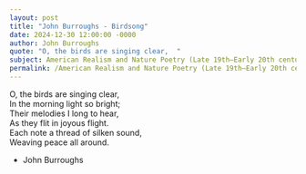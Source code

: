 ```yaml
---
layout: post
title: "John Burroughs - Birdsong"
date: 2024-12-30 12:00:00 -0000
author: John Burroughs
quote: "O, the birds are singing clear,  "
subject: American Realism and Nature Poetry (Late 19th–Early 20th century)
permalink: /American Realism and Nature Poetry (Late 19th–Early 20th century)/John Burroughs/John Burroughs - Birdsong
---
```


O, the birds are singing clear,  
In the morning light so bright;  
Their melodies I long to hear,  
As they flit in joyous flight.  
Each note a thread of silken sound,  
Weaving peace all around.

- John Burroughs
